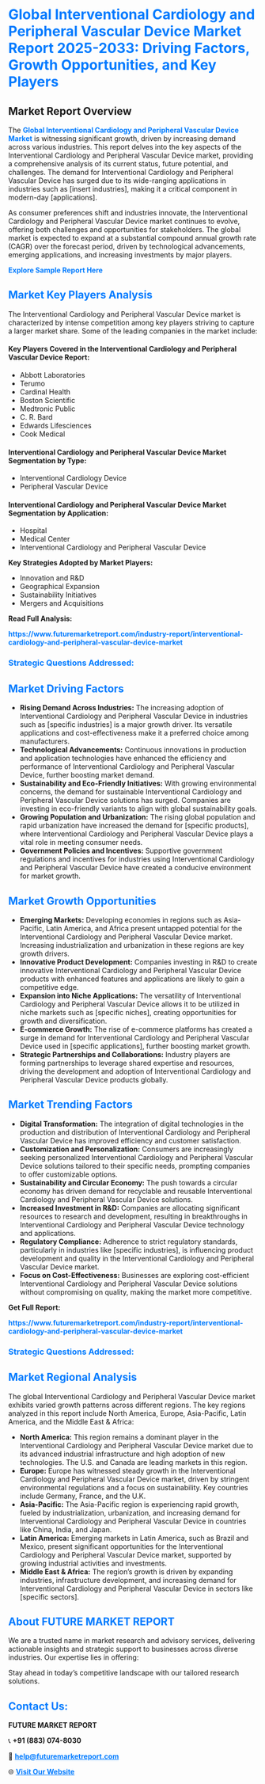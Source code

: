<h1 style="color: #007BFF;">Global Interventional Cardiology and Peripheral Vascular Device Market Report 2025-2033: Driving Factors, Growth Opportunities, and Key Players</h1>

<section id="overview">
<h2>Market Report Overview</h2>
<p>The <a href="https://www.futuremarketreport.com/industry-report/interventional-cardiology-and-peripheral-vascular-device-market" style="color: #007BFF; text-decoration: none;"><strong>Global Interventional Cardiology and Peripheral Vascular Device Market</strong></a> is witnessing significant growth, driven by increasing demand across various industries. This report delves into the key aspects of the Interventional Cardiology and Peripheral Vascular Device market, providing a comprehensive analysis of its current status, future potential, and challenges. The demand for Interventional Cardiology and Peripheral Vascular Device has surged due to its wide-ranging applications in industries such as [insert industries], making it a critical component in modern-day [applications].</p>
<p>As consumer preferences shift and industries innovate, the Interventional Cardiology and Peripheral Vascular Device market continues to evolve, offering both challenges and opportunities for stakeholders. The global market is expected to expand at a substantial compound annual growth rate (CAGR) over the forecast period, driven by technological advancements, emerging applications, and increasing investments by major players.</p>
</section>

<section id="overview">
<p><a href="https://www.futuremarketreport.com/request-sample/reportId=122430" style="color: #007BFF; text-decoration: none;"><strong>Explore Sample Report Here</strong></a></p>
</section>

<section id="key-players">
<h2 style="color: #007BFF;">Market Key Players Analysis</h2>
<p>The Interventional Cardiology and Peripheral Vascular Device market is characterized by intense competition among key players striving to capture a larger market share. Some of the leading companies in the market include:</p>
<h4>Key Players Covered in the Interventional Cardiology and Peripheral Vascular Device Report:</h4>
<ul><li>Abbott Laboratories</li><li>Terumo</li><li>Cardinal Health</li><li>Boston Scientific</li><li>Medtronic Public</li><li>C. R. Bard</li><li>Edwards Lifesciences</li><li>Cook Medical</li></ul>
<h4>Interventional Cardiology and Peripheral Vascular Device Market Segmentation by Type:</h4>
<ul><li>Interventional Cardiology Device</li><li>Peripheral Vascular Device</li></ul>

<h4>Interventional Cardiology and Peripheral Vascular Device Market Segmentation by Application:</h4>
<ul><li>Hospital</li><li>Medical Center</li><li>Interventional Cardiology and Peripheral Vascular Device</li></ul>
<p><strong>Key Strategies Adopted by Market Players:</strong></p>
<ul>
<li>Innovation and R&D</li>
<li>Geographical Expansion</li>
<li>Sustainability Initiatives</li>
<li>Mergers and Acquisitions</li>
</ul>
</section>

<section>
<p><strong>Read Full Analysis: </strong></p><a href="https://www.futuremarketreport.com/industry-report/interventional-cardiology-and-peripheral-vascular-device-market" style="color: #007BFF; text-decoration: none;"><strong>https://www.futuremarketreport.com/industry-report/interventional-cardiology-and-peripheral-vascular-device-market</strong></a>
<h3 style="color: #007BFF;">Strategic Questions Addressed:</h3>
</section>

<section id="driving-factors">
<h2 style="color: #007BFF;">Market Driving Factors</h2>
<ul>
<li><strong>Rising Demand Across Industries:</strong> The increasing adoption of Interventional Cardiology and Peripheral Vascular Device in industries such as [specific industries] is a major growth driver. Its versatile applications and cost-effectiveness make it a preferred choice among manufacturers.</li>
<li><strong>Technological Advancements:</strong> Continuous innovations in production and application technologies have enhanced the efficiency and performance of Interventional Cardiology and Peripheral Vascular Device, further boosting market demand.</li>
<li><strong>Sustainability and Eco-Friendly Initiatives:</strong> With growing environmental concerns, the demand for sustainable Interventional Cardiology and Peripheral Vascular Device solutions has surged. Companies are investing in eco-friendly variants to align with global sustainability goals.</li>
<li><strong>Growing Population and Urbanization:</strong> The rising global population and rapid urbanization have increased the demand for [specific products], where Interventional Cardiology and Peripheral Vascular Device plays a vital role in meeting consumer needs.</li>
<li><strong>Government Policies and Incentives:</strong> Supportive government regulations and incentives for industries using Interventional Cardiology and Peripheral Vascular Device have created a conducive environment for market growth.</li>
</ul>
</section>

<section id="growth-opportunities">
<h2 style="color: #007BFF;">Market Growth Opportunities</h2>
<ul>
<li><strong>Emerging Markets:</strong> Developing economies in regions such as Asia-Pacific, Latin America, and Africa present untapped potential for the Interventional Cardiology and Peripheral Vascular Device market. Increasing industrialization and urbanization in these regions are key growth drivers.</li>
<li><strong>Innovative Product Development:</strong> Companies investing in R&D to create innovative Interventional Cardiology and Peripheral Vascular Device products with enhanced features and applications are likely to gain a competitive edge.</li>
<li><strong>Expansion into Niche Applications:</strong> The versatility of Interventional Cardiology and Peripheral Vascular Device allows it to be utilized in niche markets such as [specific niches], creating opportunities for growth and diversification.</li>
<li><strong>E-commerce Growth:</strong> The rise of e-commerce platforms has created a surge in demand for Interventional Cardiology and Peripheral Vascular Device used in [specific applications], further boosting market growth.</li>
<li><strong>Strategic Partnerships and Collaborations:</strong> Industry players are forming partnerships to leverage shared expertise and resources, driving the development and adoption of Interventional Cardiology and Peripheral Vascular Device products globally.</li>
</ul>
</section>

<section id="trending-factors">
<h2 style="color: #007BFF;">Market Trending Factors</h2>
<ul>
<li><strong>Digital Transformation:</strong> The integration of digital technologies in the production and distribution of Interventional Cardiology and Peripheral Vascular Device has improved efficiency and customer satisfaction.</li>
<li><strong>Customization and Personalization:</strong> Consumers are increasingly seeking personalized Interventional Cardiology and Peripheral Vascular Device solutions tailored to their specific needs, prompting companies to offer customizable options.</li>
<li><strong>Sustainability and Circular Economy:</strong> The push towards a circular economy has driven demand for recyclable and reusable Interventional Cardiology and Peripheral Vascular Device solutions.</li>
<li><strong>Increased Investment in R&D:</strong> Companies are allocating significant resources to research and development, resulting in breakthroughs in Interventional Cardiology and Peripheral Vascular Device technology and applications.</li>
<li><strong>Regulatory Compliance:</strong> Adherence to strict regulatory standards, particularly in industries like [specific industries], is influencing product development and quality in the Interventional Cardiology and Peripheral Vascular Device market.</li>
<li><strong>Focus on Cost-Effectiveness:</strong> Businesses are exploring cost-efficient Interventional Cardiology and Peripheral Vascular Device solutions without compromising on quality, making the market more competitive.</li>
</ul>
</section>

<section>
<p><strong>Get Full Report: </strong></p><a href="https://www.futuremarketreport.com/industry-report/interventional-cardiology-and-peripheral-vascular-device-market" style="color: #007BFF; text-decoration: none;"><strong>https://www.futuremarketreport.com/industry-report/interventional-cardiology-and-peripheral-vascular-device-market</strong></a>
<h3 style="color: #007BFF;">Strategic Questions Addressed:</h3>
</section>


<section id="regional-analysis">
<h2 style="color: #007BFF;">Market Regional Analysis</h2>
<p>The global Interventional Cardiology and Peripheral Vascular Device market exhibits varied growth patterns across different regions. The key regions analyzed in this report include North America, Europe, Asia-Pacific, Latin America, and the Middle East & Africa:</p>
<ul>
<li><strong>North America:</strong> This region remains a dominant player in the Interventional Cardiology and Peripheral Vascular Device market due to its advanced industrial infrastructure and high adoption of new technologies. The U.S. and Canada are leading markets in this region.</li>
<li><strong>Europe:</strong> Europe has witnessed steady growth in the Interventional Cardiology and Peripheral Vascular Device market, driven by stringent environmental regulations and a focus on sustainability. Key countries include Germany, France, and the U.K.</li>
<li><strong>Asia-Pacific:</strong> The Asia-Pacific region is experiencing rapid growth, fueled by industrialization, urbanization, and increasing demand for Interventional Cardiology and Peripheral Vascular Device in countries like China, India, and Japan.</li>
<li><strong>Latin America:</strong> Emerging markets in Latin America, such as Brazil and Mexico, present significant opportunities for the Interventional Cardiology and Peripheral Vascular Device market, supported by growing industrial activities and investments.</li>
<li><strong>Middle East & Africa:</strong> The region’s growth is driven by expanding industries, infrastructure development, and increasing demand for Interventional Cardiology and Peripheral Vascular Device in sectors like [specific sectors].</li>
</ul>
</section>

<footer>
<h2 style="color: #007BFF;">About FUTURE MARKET REPORT</h2>
<p>We are a trusted name in market research and advisory services, delivering actionable insights and strategic support to businesses across diverse industries. Our expertise lies in offering:</p>

<p>Stay ahead in today’s competitive landscape with our tailored research solutions.</p>

<h2 style="color: #007BFF;">Contact Us:</h2>
<p><strong>FUTURE MARKET REPORT</strong></p>
<p>📞 <strong>+91 (883) 074-8030</strong></p>
<p>📧 <strong><a href="mailto:help@futuremarketreport.com" style="color: #007BFF;">help@futuremarketreport.com</a></strong></p>
<p>🌐 <strong><a href="https://www.futuremarketreport.com/" style="color: #007BFF;">Visit Our Website</a></strong></p>
</footer>
